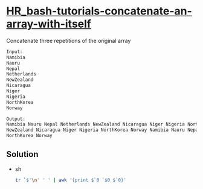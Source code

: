 # [HR_bash-tutorials-concatenate-an-array-with-itself](https://www.hackerrank.com/challenges/bash-tutorials-concatenate-an-array-with-itself)

Concatenate three repetitions of the original array

```txt
Input:
Namibia
Nauru
Nepal
Netherlands
NewZealand
Nicaragua
Niger
Nigeria
NorthKorea
Norway

Output:
Namibia Nauru Nepal Netherlands NewZealand Nicaragua Niger Nigeria NorthKorea Norway Namibia Nauru Nepal Netherlands
NewZealand Nicaragua Niger Nigeria NorthKorea Norway Namibia Nauru Nepal Netherlands NewZealand Nicaragua Niger Nigeria
NorthKorea Norway
```

## Solution

* sh

  ```sh
  tr `$'\n' ' ' | awk '{print $`0 `$0 $`0}'
  ```
